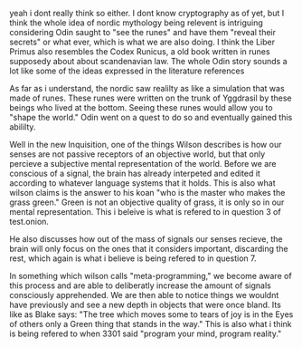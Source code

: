 yeah i dont really think so either. I dont know cryptography as of yet, but I think the whole idea of nordic mythology being relevent is intriguing considering Odin saught to "see the runes" and have them "reveal their secrets" or what ever, which is what we are also doing. I think the Liber Primus also resembles the Codex Runicus, a old book written in runes supposedy about about scandenavian law. The whole Odin story sounds a lot like some of the ideas expressed in the literature references

As far as i understand, the nordic saw realilty as like a simulation that was made of runes. These runes were written on the trunk of Yggdrasil by these beings who lived at the bottom. Seeing these runes would allow you to "shape the world." Odin went on a quest to do so and eventually gained this abililty.

Well in the new Inquisition, one of the things Wilson describes is how our senses are not passive receptors of an objective world, but that only percieve a subjective mental representation of the world. Before we are conscious of a signal, the brain has already interpeted and edited it according to whatever language systems that it holds. This is also what wilson claims is the answer to his koan "who is the master who makes the grass green." Green is not an objective quality of grass, it is only so in our mental representation. This i beleive is what is refered to in question 3 of test.onion. 

He also discusses how out of the mass of signals our senses recieve, the brain will only focus on the ones that it considers important, discarding the rest, which again is what i believe is being refered to in question 7.

In something which wilson calls "meta-programming," we become aware of this process and are able to deliberatly increase the amount of signals consciously apprehended. We are then able to notice things we wouldnt have previously and see a new depth in objects that were once bland. Its like as Blake says: "The tree which moves some to tears of joy is in the Eyes of others only a Green thing that stands in the way." This is also what i think is being refered to when 3301 said "program your mind, program reality."